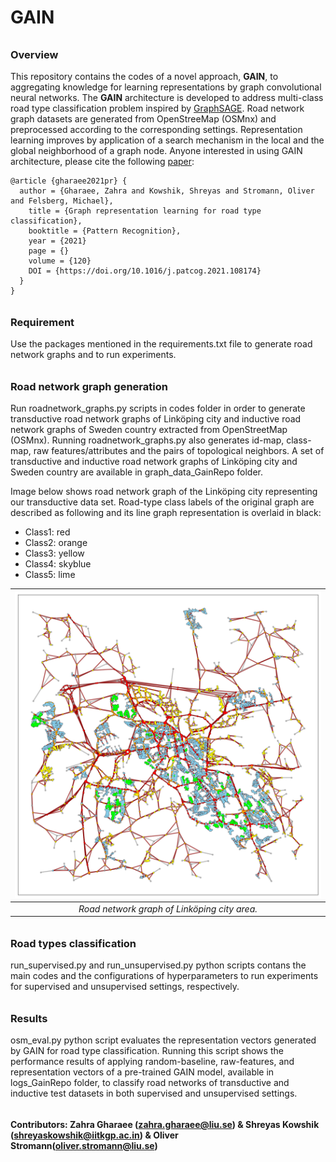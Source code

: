 # GAIN

###### <h3> Overview
 
This repository contains the codes of a novel approach, **GAIN**, to aggregating knowledge for learning representations by graph convolutional neural networks. The **GAIN** architecture is developed to address multi-class road type classification problem inspired by [GraphSAGE](http://snap.stanford.edu/graphsage/).
Road network graph datasets are generated from OpenStreeMap (OSMnx) and preprocessed according to the corresponding settings. Representation learning improves by application of a search mechanism in the local and the global neighborhood of a graph node.
Anyone interested in using GAIN architecture, please cite the following [paper](https://arxiv.org/abs/2107.07791):

    @article {gharaee2021pr} {
      author = {Gharaee, Zahra and Kowshik, Shreyas and Stromann, Oliver and Felsberg, Michael},
        title = {Graph representation learning for road type classification},
        booktitle = {Pattern Recognition},
        year = {2021}
        page = {}
        volume = {120}
        DOI = {https://doi.org/10.1016/j.patcog.2021.108174}
      }
    }
   
###### <h3> Requirement
Use the packages mentioned in the requirements.txt file to generate road network graphs and to run experiments.

###### <h3> Road network graph generation
Run roadnetwork_graphs.py scripts in codes folder in order to generate transductive road network graphs of Linköping city and inductive road network graphs of Sweden country extracted from OpenStreetMap (OSMnx). Running roadnetwork_graphs.py also generates id-map, class-map, raw features/attributes and the pairs of topological neighbors. A set of transductive and inductive road network graphs of Linköping city and Sweden country are available in graph_data_GainRepo folder.
 
Image below shows road network graph of the Linköping city representing our transductive data set. Road-type class labels of the original graph are described as following and its line graph representation is overlaid in black:
* Class1: red
* Class2: orange
* Class3: yellow
* Class4: skyblue
* Class5: lime

 
| ![Image of Yaktocat](https://github.com/zahrag/GAIN/blob/main/graph_data_GainRepo/osm_transductive/linkoping-osm.png) | 
|:--:| 
| *Road network graph of Linköping city area.* |

 
###### <h3> Road types classification
run_supervised.py and run_unsupervised.py python scripts contans the main codes and the configurations of hyperparameters to run experiments for supervised and unsupervised settings, respectively. 
 
###### <h3> Results
osm_eval.py python script evaluates the representation vectors generated by GAIN for road type classification. Running this script shows the performance results of applying random-baseline, raw-features, and representation vectors of a pre-trained GAIN model, available in logs_GainRepo folder, to classify road networks of transductive and inductive test datasets in both supervised and unsupervised settings. 
 
###### <h4> Contributors: Zahra Gharaee (zahra.gharaee@liu.se) & Shreyas Kowshik (shreyaskowshik@iitkgp.ac.in) & Oliver Stromann(oliver.stromann@liu.se)
